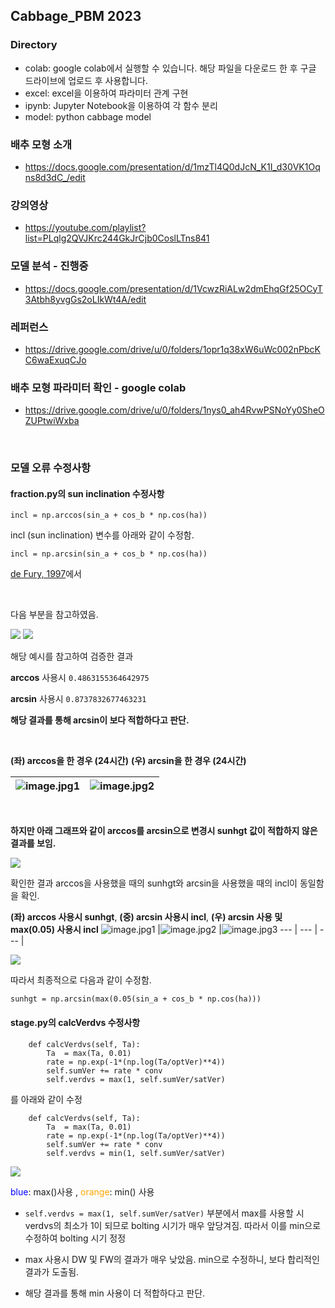 ## Cabbage_PBM 2023

### Directory
* colab: google colab에서 실행할 수 있습니다. 해당 파일을 다운로드 한 후 구글 드라이브에 업로드 후 사용합니다.
* excel: excel을 이용하여 파라미터 관계 구현
* ipynb: Jupyter Notebook을 이용하여 각 함수 분리
* model: python cabbage model

### 배추 모형 소개
* https://docs.google.com/presentation/d/1mzTl4Q0dJcN_K1I_d30VK1Oqns8d3dC_/edit


### 강의영상
* https://youtube.com/playlist?list=PLqlg2QVJKrc244GkJrCjb0CoslLTns841


### 모델 분석 - 진행중
* https://docs.google.com/presentation/d/1VcwzRiALw2dmEhqGf25OCyT3Atbh8yvgGs2oLIkWt4A/edit


### 레퍼런스
* https://drive.google.com/drive/u/0/folders/1opr1q38xW6uWc002nPbcKC6waExuqCJo


### 배추 모형 파라미터 확인 - google colab
* https://drive.google.com/drive/u/0/folders/1nys0_ah4RvwPSNoYy0SheOZUPtwiWxba


<br>



### 모델 오류 수정사항
#### fraction.py의 sun inclination 수정사항


```
incl = np.arccos(sin_a + cos_b * np.cos(ha))
```

incl (sun inclination) 변수를 아래와 같이 수정함. 


```
incl = np.arcsin(sin_a + cos_b * np.cos(ha))
```


[de Fury, 1997](https://onlinelibrary.wiley.com/doi/abs/10.1111/j.1365-3040.1997.00094.x)에서 


<br>


다음 부분을 참고하였음.


<img src='https://user-images.githubusercontent.com/93086581/215049120-247c38fd-6a17-4e0c-a981-b64a841b9796.png'>


<img src='https://user-images.githubusercontent.com/93086581/215054014-36ed868f-1740-44b5-89e4-f93fa7516775.png'>


해당 예시를 참고하여 검증한 결과


**arccos** 사용시 
`0.4863155364642975`


**arcsin** 사용시
`0.8737832677463231`


**해당 결과를 통해 arcsin이 보다 적합하다고 판단.**

<br>


**(좌) arccos을 한 경우 (24시간)**    **(우) arcsin을 한 경우 (24시간)**

![image.jpg1](https://user-images.githubusercontent.com/93086581/218964817-eae2d83d-eecf-4263-baf1-90629222d981.png) |![image.jpg2](https://user-images.githubusercontent.com/93086581/218964827-b5539969-6ba5-4998-8ccf-30ed955fd269.png)
--- | --- | 



<br>

**하지만 아래 그래프와 같이 arccos를 arcsin으로 변경시 sunhgt 값이 적합하지 않은 결과를 보임.**


<img src='https://user-images.githubusercontent.com/93086581/218955037-11390f35-b07d-4811-bfce-07cb0a401775.png'>
 
 
<br>


확인한 결과 arccos을 사용했을 때의 sunhgt와 arcsin을 사용했을 때의 incl이 동일함을 확인.

**(좌) arccos 사용시 sunhgt**, **(중) arcsin 사용시 incl**, **(우) arcsin 사용 및 max(0.05) 사용시 incl**
![image.jpg1](https://user-images.githubusercontent.com/93086581/218956957-89c3ca4a-dfe1-4fd6-8222-90c3b68e3944.png) |![image.jpg2](https://user-images.githubusercontent.com/93086581/218956977-ba07b0e5-b767-44d7-af77-444587b413ea.png) |![image.jpg3](https://user-images.githubusercontent.com/93086581/218957684-0f3faeb8-3eb4-4aa3-bf69-98ba47f5638a.png)
--- | --- | --- |

<img src='https://user-images.githubusercontent.com/93086581/218959176-b1d1eea3-5086-4647-a541-31dfde742718.png'>

따라서 최종적으로 다음과 같이 수정함.


```
sunhgt = np.arcsin(max(0.05(sin_a + cos_b * np.cos(ha)))
```


#### stage.py의 calcVerdvs 수정사항

```
    def calcVerdvs(self, Ta):
        Ta  = max(Ta, 0.01)
        rate = np.exp(-1*(np.log(Ta/optVer)**4))
        self.sumVer += rate * conv
        self.verdvs = max(1, self.sumVer/satVer)
```


를 아래와 같이 수정


```
    def calcVerdvs(self, Ta):
        Ta  = max(Ta, 0.01)
        rate = np.exp(-1*(np.log(Ta/optVer)**4))
        self.sumVer += rate * conv
        self.verdvs = min(1, self.sumVer/satVer)
```


<img src='https://user-images.githubusercontent.com/93086581/218774407-05eb7429-51fc-4c8c-bdbf-0ad55f0b7984.png'>


<span style="color:blue">blue</span>: max()사용 , 
<span style='color:orange'>orange</span>: min() 사용



* `self.verdvs = max(1, self.sumVer/satVer)` 부분에서 max를 사용할 시 verdvs의 최소가 1이 되므로 bolting 시기가 매우 앞당겨짐. 따라서 이를 min으로 수정하여 bolting 시기 정정


* max 사용시 DW 및 FW의 결과가 매우 낮았음. min으로 수정하니, 보다 합리적인 결과가 도출됨.

* 해당 결과를 통해 min 사용이 더 적합하다고 판단.
